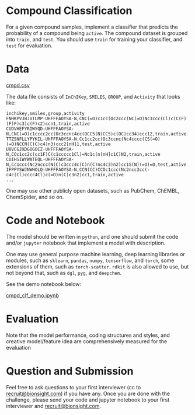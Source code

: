# Compound Classification

For a given compound samples, implement a classifier that predicts the probability of a compound being `active`. The compound dataset is grouped into `train`, and `test`. You should use `train` for training your classifier, and `test` for evaluation.

# Data

[cmpd.csv](Compound%20Classification%20db46bdb2256f447d8b527bbdfe3c6b82/cmpd.csv)

The data file consists of `InChIKey`, `SMILES`, `GROUP`, and `Activity` that looks like:

```
inchikey,smiles,group,activity
FNHKPVJBJVTLMP-UHFFFAOYSA-N,CNC(=O)c1cc(Oc2ccc(NC(=O)Nc3ccc(Cl)c(C(F)(F)F)c3)c(F)c2)ccn1,train,active
CUDVHEFYRIWYQD-UHFFFAOYSA-N,CNC(=O)c1cccc2cc(Oc3ccnc4cc(OCC5(N)CC5)c(OC)cc34)ccc12,train,active
TTZSNFLLYPYKIL-UHFFFAOYSA-N,Cc1cc2cc(Oc3ccnc(Nc4cccc(CS(=O)(=O)NCCN(C)C)c4)n3)ccc2[nH]1,test,active
UOVCGJXDGOGOCZ-UHFFFAOYSA-N,COc1cc2c(cc1F)C(c1ccccc1Cl)=Nc1c(n[nH]c1C)N2,train,active
CUIHSIWYWATEQL-UHFFFAOYSA-N,Cc1ccc(Nc2nccc(N(C)c3ccc4c(C)n(C)nc4c3)n2)cc1S(N)(=O)=O,test,active
IFPPYSWJNWHOLQ-UHFFFAOYSA-N,CCN(CC)CCOc1ccc(Nc2ncc3cc(-c4c(Cl)cccc4Cl)c(=O)n(C)c3n2)cc1,train,active
...
```

One may use other publicly open datasets, such as PubChem, ChEMBL, ChemSpider, and so on.

# Code and Notebook

The model should be written in `python`, and one should submit the code and/or `jupyter` notebook that implement a model with description.

One may use general purpose machine learning, deep learning libraries or modules, such as `sklearn`, `pandas`, `numpy`, `tensorflow`, and `torch`, some extensions of them, such as `torch-scatter`. `rdkit` is also allowed to use, but not beyond that, such as `dgl`,  `pyg`, and `deepchem`.

See the demo notebook below:

[cmpd_clf_demo.ipynb](Compound%20Classification%20db46bdb2256f447d8b527bbdfe3c6b82/cmpd_clf_demo.ipynb)

# Evaluation

Note that the model performance, coding structures and styles, and creative model/feature idea are comprehensively measured for the evaluation 

# Question and Submission

Feel free to ask questions to your first interviewer (cc to [recruit@bionsight.com](mailto:recruit@bionsight.com)) if you have any. Once you are done with the challenge, please send your code and jupyter notebook to your first interviewer and [recruit@bionsight.com](mailto:recruit@bionsight.com).